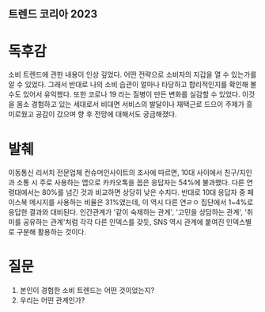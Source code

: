## 트렌드 코리아 2023

# 독후감
소비 트렌드에 관한 내용이 인상 깊었다. 어떤 전략으로 소비자의 지갑을 열 수 있는가를 알 수 있었다. 그래서 반대로 나의 소비 습관이 얼마나 타당하고 합리적인지를 확인해 볼 수도  있어서 유익했다. 또한 코로나 19 라는 질병이 만든 변화를 실감할 수 있었다. 이것을 몸소 경험하고 있는 세대로서 비대면 서비스의 발달이나 재택근로 드으이 주제가 흥미로웠고 공감이 갔으며 향 후 전망에 대해서도 궁금해졌다.

# 발췌
이동통신 리서치 전문업체 컨슈머인사이트의 조사에 따르면, 10대 사이에서 친구/지인과 소통 시 주로 사용하는 앱으로 카카오톡을 꼽은 응답자는 54%에 불과했다. 다른 연령대에서는 80%를 넘긴 것과 비교하면 상당히 낮은 수치다. 반대로 10대 응답자 중 페이스북 메시지를 사용하는 비율은 31%였는데, 이 역시 다른 연ㄹㅇ 집단에서 1~4%로 응답한 결과와 대비된다. 인간관계가 '같이 숙제하는 관게', '고민을 상담하는 관계', '취미를 공유하는 관계'처럼 각각 다른 인덱스를 갖듯, SNS 역시 관계에 붙여진 인덱스별로 구분해 활용하는 것이다.

# 질문
1. 본인이 경험한 소비 트렌드는 어떤 것이었는지?
2. 우리는 어떤 관계인가?
